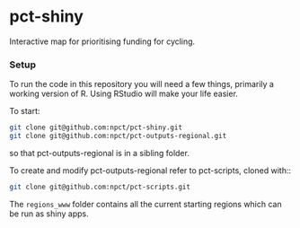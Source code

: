 # pct-shiny

Interactive map for prioritising funding for cycling.

### Setup

To run the code in this repository you will need a few things, primarily
a working version of R. Using RStudio will make your life easier.

To start:

```sh
git clone git@github.com:npct/pct-shiny.git
git clone git@github.com:npct/pct-outputs-regional.git 
```

so that pct-outputs-regional is in a sibling folder.

To create and modify pct-outputs-regional refer to pct-scripts, cloned with::

```sh
git clone git@github.com:npct/pct-scripts.git
```

The `regions_www` folder contains all the current starting regions
which can be run as shiny apps.
